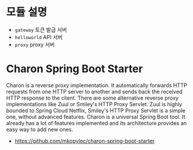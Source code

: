 # 모듈 설명

* `gateway` 토큰 발급 서버
* `helloworld` API 서버
* `proxy` proxy 서버

# Charon Spring Boot Starter

Charon is a reverse proxy implementation. It automatically forwards HTTP requests from one HTTP server to another and 
sends back the received HTTP response to the client. There are some alternative reverse proxy implementations like Zuul 
or Smiley's HTTP Proxy Servlet. Zuul is highly bounded to Spring Cloud Netflix, Smiley's HTTP Proxy Servlet is a simple 
one, without advanced features. Charon is a universal Spring Boot tool. It already has a lot of features implemented and 
its architecture provides an easy way to add new ones.

* https://github.com/mkopylec/charon-spring-boot-starter